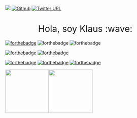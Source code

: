 ![](https://visitor-badge.laobi.icu/badge?page_id=klauswiese.klauswiese) [![Github](https://img.shields.io/github/followers/klauswiese?label=Follow&style=social)](https://github.com/klauswiese) [![Twitter URL](https://img.shields.io/twitter/url/https/twitter.com/Hondunauta.svg?style=social&label=%20%40Hondunauta1)](https://twitter.com/Hondunauta1)


<h1 style="font-weight:normal" align="center">
  &nbsp;Hola, soy Klaus :wave:&nbsp;
</h1>

[![forthebadge](https://forthebadge.com/images/badges/powered-by-electricity.svg)](https://en.wikipedia.org/wiki/Nikola_Tesla)
![forthebadge](https://forthebadge.com/images/badges/built-with-love.svg)
![forthebadge](https://forthebadge.com/images/badges/ctrl-c-ctrl-v.svg)

[![forthebadge](https://forthebadge.com/images/badges/certified-elijah-wood.svg)](https://en.wikipedia.org/wiki/Elijah_Wood)
[![forthebadge](https://forthebadge.com/images/badges/compatibility-club-penguin.svg)](https://ubuntu.com/)

[![forthebadge](https://forthebadge.com/images/badges/winter-is-coming.svg)](https://gameofthrones.fandom.com/wiki/Arya_Stark)
[![forthebadge](https://forthebadge.com/images/badges/you-didnt-ask-for-this.svg)](https://www.youtube.com/watch?v=TKYALsp-sIg)
[![forthebadge](https://forthebadge.com/images/badges/works-on-my-machine.svg)](https://www.lenovo.com/us/en/workstation/thinkstation/thinkstation-p-series/ThinkStation-P300/p/33TS3TPP300)





<!-- <a href="https://www.input-fields.com/"> -->
  <img height="137.3px" src="https://github-readme-stats.vercel.app/api?username=klauswiese&hide_title=true&hide_border=true&show_icons=true&include_all_commits=true&count_private=true&line_height=21&text_color=000&icon_color=000&theme=graywhite" /><!-- wi*quL3fcV --><img height="137.3px" src="https://github-readme-stats.vercel.app/api/top-langs/?username=klauswiese&hide=html&hide_title=true&hide_border=true&layout=compact&langs_count=7&exclude_repo=comp426&text_color=000&icon_color=ffftheme=graywhite" />
<!-- </a> -->



<!--

All badges came from [here](https://forthebadge.com)
**klauswiese/klauswiese** is a ✨ _special_ ✨ repository because its `README.md` (this file) appears on your GitHub profile.
Here are some ideas to get you started:

- 🔭 I’m currently working on ...
- 🌱 I’m currently learning ...
- 👯 I’m looking to collaborate on ...
- 🤔 I’m looking for help with ...
- 💬 Ask me about ...
- 📫 How to reach me: ...
- 😄 Pronouns: ...
- ⚡ Fun fact: ...
-->
